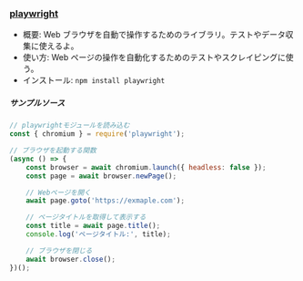 ### [playwright](https://www.npmjs.com/package/playwright)

-   概要: Web ブラウザを自動で操作するためのライブラリ。テストやデータ収集に使えるよ。
-   使い方: Web ページの操作を自動化するためのテストやスクレイピングに使う。
-   インストール: `npm install playwright`

##### サンプルソース

```javascript
// playwrightモジュールを読み込む
const { chromium } = require('playwright');

// ブラウザを起動する関数
(async () => {
    const browser = await chromium.launch({ headless: false });
    const page = await browser.newPage();

    // Webページを開く
    await page.goto('https://exmaple.com');

    // ページタイトルを取得して表示する
    const title = await page.title();
    console.log('ページタイトル:', title);

    // ブラウザを閉じる
    await browser.close();
})();
```
